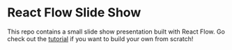 # React Flow Slide Show

This repo contains a small slide show presentation built with React Flow. Go check
out the [tutorial](https://reactflow.dev/learn/tutorials/presentations-with-react-flow)
if you want to build your own from scratch!
